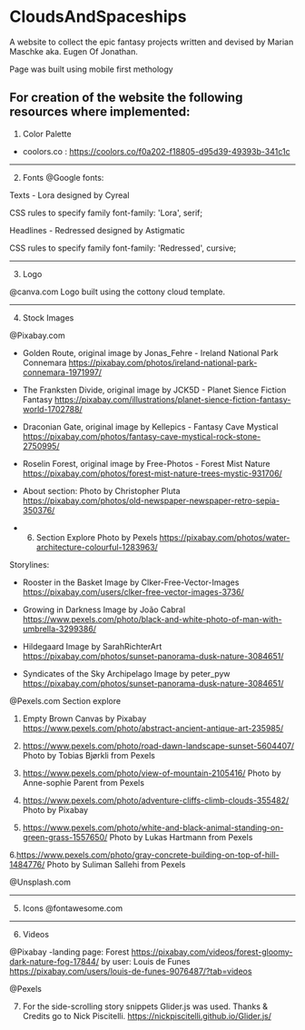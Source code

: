 # CloudsAndSpaceships

A website to collect the epic fantasy projects written and devised by Marian Maschke aka. Eugen Of Jonathan.

Page was built using mobile first methology

## For creation of the website the following resources where implemented:

1. Color Palette

- coolors.co : https://coolors.co/f0a202-f18805-d95d39-49393b-341c1c

---

2. Fonts @Google fonts:

Texts - Lora designed by Cyreal

<link rel="preconnect" href="https://fonts.gstatic.com">
<link href="https://fonts.googleapis.com/css2?family=Lora:ital,wght@0,400;0,500;0,700;1,600&display=swap" rel="stylesheet">

CSS rules to specify family
font-family: 'Lora', serif;

Headlines - Redressed designed by Astigmatic

<link rel="preconnect" href="https://fonts.gstatic.com">
<link href="https://fonts.googleapis.com/css2?family=Redressed&display=swap" rel="stylesheet">

CSS rules to specify family
font-family: 'Redressed', cursive;

---

3. Logo

@canva.com
Logo built using the cottony cloud template.

---

4. Stock Images

@Pixabay.com

- Golden Route, original image by Jonas_Fehre - Ireland National Park Connemara
  https://pixabay.com/photos/ireland-national-park-connemara-1971997/

- The Franksten Divide, original image by JCK5D - Planet Sience Fiction Fantasy
  https://pixabay.com/illustrations/planet-sience-fiction-fantasy-world-1702788/

- Draconian Gate, original image by Kellepics - Fantasy Cave Mystical
  https://pixabay.com/photos/fantasy-cave-mystical-rock-stone-2750995/

- Roselin Forest, original image by Free-Photos - Forest Mist Nature
  https://pixabay.com/photos/forest-mist-nature-trees-mystic-931706/

- About section: Photo by Christopher Pluta
  https://pixabay.com/photos/old-newspaper-newspaper-retro-sepia-350376/

- 6. Section Explore Photo by Pexels
     https://pixabay.com/photos/water-architecture-colourful-1283963/

Storylines:

- Rooster in the Basket
  Image by Clker-Free-Vector-Images
  https://pixabay.com/users/clker-free-vector-images-3736/

- Growing in Darkness
  Image by João Cabral
  https://www.pexels.com/photo/black-and-white-photo-of-man-with-umbrella-3299386/

- Hildegaard
  Image by SarahRichterArt
  https://pixabay.com/photos/sunset-panorama-dusk-nature-3084651/

- Syndicates of the Sky Archipelago
  Image by peter_pyw
  https://pixabay.com/photos/sunset-panorama-dusk-nature-3084651/

@Pexels.com
Section explore

1. Empty Brown Canvas by Pixabay
   https://www.pexels.com/photo/abstract-ancient-antique-art-235985/

2. https://www.pexels.com/photo/road-dawn-landscape-sunset-5604407/
   Photo by Tobias Bjørkli from Pexels

3. https://www.pexels.com/photo/view-of-mountain-2105416/
   Photo by Anne-sophie Parent from Pexels

4. https://www.pexels.com/photo/adventure-cliffs-climb-clouds-355482/
   Photo by Pixabay

5. https://www.pexels.com/photo/white-and-black-animal-standing-on-green-grass-1557650/
   Photo by Lukas Hartmann from Pexels

6.https://www.pexels.com/photo/gray-concrete-building-on-top-of-hill-1484776/
Photo by Suliman Sallehi from Pexels

@Unsplash.com

---

5. Icons
   @fontawesome.com

---

6. Videos

@Pixabay
-landing page: Forest https://pixabay.com/videos/forest-gloomy-dark-nature-fog-17844/
by user: Louis de Funes
https://pixabay.com/users/louis-de-funes-9076487/?tab=videos

@Pexels

7. For the side-scrolling story snippets Glider.js was used. Thanks & Credits go to Nick Piscitelli.
   https://nickpiscitelli.github.io/Glider.js/
